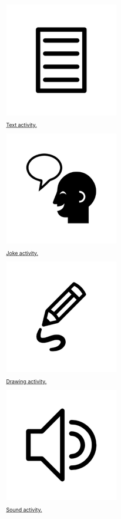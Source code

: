 <div id="imagelist">
  <a href="">
    <img width="300" height="300" src="./assets/img/text-icon.svg" title="Image 1">
      <p class="imgtext">Text activity.
      </p>
  </a>
</div>

<div id="imagelist">
  <a href="">
    <img width="300" height="300" src="./assets/img/joke-icon.svg" title="Image 1">
      <p class="imgtext">Joke activity.
      </p>
  </a>
</div>

<div id="imagelist">
  <a href="">
    <img width="300" height="300" src="./assets/img/drawing-icon.svg" title="Image 1">
      <p class="imgtext">Drawing activity.
      </p>
  </a>
</div>

<div id="imagelist">
  <a href="">
    <img width="300" height="300" src="./assets/img/sound-icon.svg" title="Image 1">
      <p class="imgtext">Sound activity.
      </p>
  </a>
</div>


